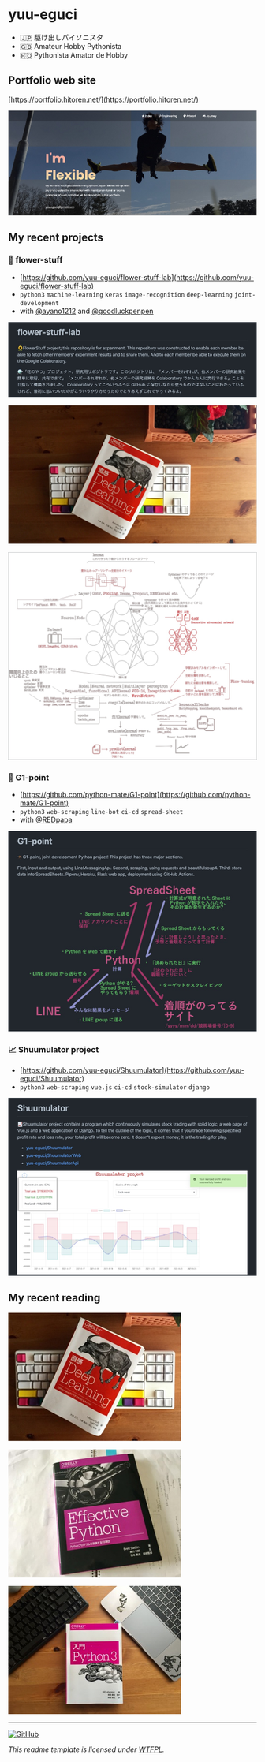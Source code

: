 yuu-eguci
===

- 🇯🇵 駆け出しパイソニスタ
- 🇬🇧 Amateur Hobby Pythonista
- 🇷🇴 Pythonista Amator de Hobby

## Portfolio web site

[https://portfolio.hitoren.net/](https://portfolio.hitoren.net/)

[![ptf](assets/ptf-header.jpg)](https://portfolio.hitoren.net/)

## My recent projects

### 🌻 flower-stuff

- [https://github.com/yuu-eguci/flower-stuff-lab](https://github.com/yuu-eguci/flower-stuff-lab)
- `python3` `machine-learning` `keras` `image-recognition` `deep-learning` `joint-development`
- with [@ayano1212](https://github.com/ayano1212) and [@goodluckpenpen](https://github.com/goodluckpenpen)

[![flower-stuff](assets/flower-stuff-header.jpg)](https://github.com/yuu-eguci/flower-stuff-lab)

![oreilly-deep-learning](assets/oreilly-deep-learning.jpg)

![neural-network-note](assets/neural-network-note.jpg)

### 🏇 G1-point

- [https://github.com/python-mate/G1-point](https://github.com/python-mate/G1-point)
- `python3` `web-scraping` `line-bot` `ci-cd` `spread-sheet`
- with [@REDpapa](https://github.com/REDpapa)

[![g1-point](assets/g1-point.jpg)](https://github.com/python-mate/G1-point)

### 📈 Shuumulator project

- [https://github.com/yuu-eguci/Shuumulator](https://github.com/yuu-eguci/Shuumulator)
- `python3` `web-scraping` `vue.js` `ci-cd` `stock-simulator` `django`

[![shuumulator](assets/shuumulator.jpg)](https://github.com/yuu-eguci/Shuumulator)

## My recent reading

![deep-learning](assets/thumbnail-deep-learning.jpg)

![effective-python](assets/thumbnail-effective-python.jpg)

![intro-to-python](assets/thumbnail-intro-to-python.jpg)

---

[![GitHub](https://img.shields.io/github/license/yuu-eguci/yuu-eguci?style=for-the-badge)](https://github.com/yuu-eguci/yuu-eguci/blob/master/LICENSE)

_This readme template is licensed under [WTFPL](http://www.wtfpl.net/)._
